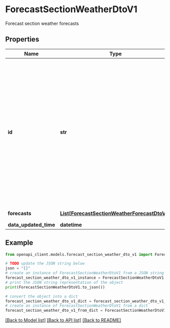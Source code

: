 # ForecastSectionWeatherDtoV1

Forecast section weather forecasts

## Properties

Name | Type | Description | Notes
------------ | ------------- | ------------- | -------------
**id** | **str** | VERSION 1: Forecast section identifier 15 characters ie. 00004_112_000_0: &lt;br&gt; 1. Road number 5 characters ie. 00004, &lt;br&gt; 2. Road section 3 characters ie. 112, &lt;br&gt; 3. Road section version 3 characters ie. 000, &lt;br&gt; 4. Reserved for future needs 1 characters default 0 &lt;br&gt; &lt;br&gt; VERSION 2: Forecast section identifier ie. 00004_342_01435_0_274.569: &lt;br&gt; 1. Road number 5 characters ie. 00004, &lt;br&gt; 2. Road section 3 characters ie. 342, &lt;br&gt; 3. Start distance 5 characters ie. 000, &lt;br&gt; 4. Carriageway 1 character, &lt;br&gt; 5. Measure value of link start point. Varying number of characters ie. 274.569, &lt;br&gt; Refers to Digiroad content at https://aineistot.vayla.fi/digiroad/ | [optional] 
**forecasts** | [**List[ForecastSectionWeatherForecastDtoV1]**](ForecastSectionWeatherForecastDtoV1.md) | Forecast section&#39;s weather forecasts | [optional] 
**data_updated_time** | **datetime** | Data last updated time | 

## Example

```python
from openapi_client.models.forecast_section_weather_dto_v1 import ForecastSectionWeatherDtoV1

# TODO update the JSON string below
json = "{}"
# create an instance of ForecastSectionWeatherDtoV1 from a JSON string
forecast_section_weather_dto_v1_instance = ForecastSectionWeatherDtoV1.from_json(json)
# print the JSON string representation of the object
print(ForecastSectionWeatherDtoV1.to_json())

# convert the object into a dict
forecast_section_weather_dto_v1_dict = forecast_section_weather_dto_v1_instance.to_dict()
# create an instance of ForecastSectionWeatherDtoV1 from a dict
forecast_section_weather_dto_v1_from_dict = ForecastSectionWeatherDtoV1.from_dict(forecast_section_weather_dto_v1_dict)
```
[[Back to Model list]](../README.md#documentation-for-models) [[Back to API list]](../README.md#documentation-for-api-endpoints) [[Back to README]](../README.md)


